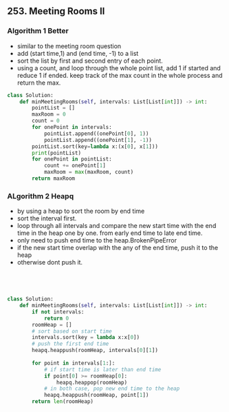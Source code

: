 ## 253. Meeting Rooms II

### Algorithm 1 Better 
- similar to the meeting room question
- add (start time,1) and (end time, -1) to a list
- sort the list by first and second entry of each point.
- using a count, and loop through the whole point list, add 1 if started and reduce 1 if ended. keep track of the max count in the whole process and return the max. 

```python
class Solution:
    def minMeetingRooms(self, intervals: List[List[int]]) -> int:
        pointList = []
        maxRoom = 0
        count = 0
        for onePoint in intervals:
            pointList.append((onePoint[0], 1))
            pointList.append((onePoint[1], -1))
        pointList.sort(key=lambda x:(x[0], x[1]))
        print(pointList)
        for onePoint in pointList:
            count += onePoint[1]
            maxRoom = max(maxRoom, count)
        return maxRoom

```

### ALgorithm 2 Heapq

- by using a heap to sort the room by end time
- sort the interval first.
- loop through all intervals and compare the new start time with the end time in the heap one by one. from early end time to late end time.
- only need to push end time to the heap.BrokenPipeError
- if the new start time overlap with the any of the end time, push it to the heap
- otherwise dont push it. 

```python




class Solution:
    def minMeetingRooms(self, intervals: List[List[int]]) -> int:
        if not intervals:
            return 0
        roomHeap = []
        # sort based on start time
        intervals.sort(key = lambda x:x[0])
        # push the first end time
        heapq.heappush(roomHeap, intervals[0][1])
        
        for point in intervals[1:]:
            # if start time is later than end time
            if point[0] >= roomHeap[0]:
                heapq.heappop(roomHeap)
            # in both case, pop new end time to the heap
            heapq.heappush(roomHeap, point[1])
        return len(roomHeap)
        
```

